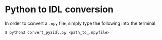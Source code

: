 # Python to IDL conversion

In order to convert a `.npy` file, simply type the following into the terminal:

`$ python3 convert_py2idl.py <path_to_.npyfile>`
